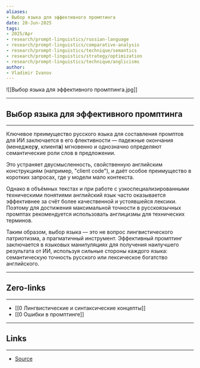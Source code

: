 ```yaml
---
aliases: 
- Выбор языка для эффективного промптинга 
date: 28-Jun-2025
tags:
- 2025/Apr
- research/prompt-linguistics/russian-language
- research/prompt-linguistics/comparative-analysis
- research/prompt-linguistics/technique/semantics
- research/prompt-linguistics/strategy/optimization
- research/prompt-linguistics/technique/anglicisms
author:
- Vladimir Ivanov
---
```

![[Выбор языка для эффективного промптинга.jpg]]

-----
##  Выбор языка для эффективного промптинга 
-----
Ключевое преимущество русского языка для составления промптов для ИИ заключается в его флективности — падежные окончания (менеджер**у**, клиент**а**) мгновенно и однозначно определяют семантические роли слов в предложении. 

Это устраняет двусмысленность, свойственную английским конструкциям (например, "client code"), и даёт особое преимущество в коротких запросах, где у модели мало контекста.

Однако в объёмных текстах и при работе с узкоспециализированными техническими понятиями английский язык часто оказывается эффективнее за счёт более качественной и устоявшейся лексики. Поэтому для достижения максимальной точности в русскоязычных промптах рекомендуется использовать англицизмы для технических терминов.

Таким образом, выбор языка — это не вопрос лингвистического патриотизма, а прагматичный инструмент. Эффективный промптинг заключается в языковых манипуляциях для получения наилучшего результата от ИИ, используя сильные стороны каждого языка: семантическую точность русского или лексическое богатство английского.

---
## Zero-links
---
- [[0 Лингвистические и синтаксические концепты]]
- [[0 Ошибки в промптинге]]

---
## Links
---
- [Source](https://t.me/turboproject/1627)